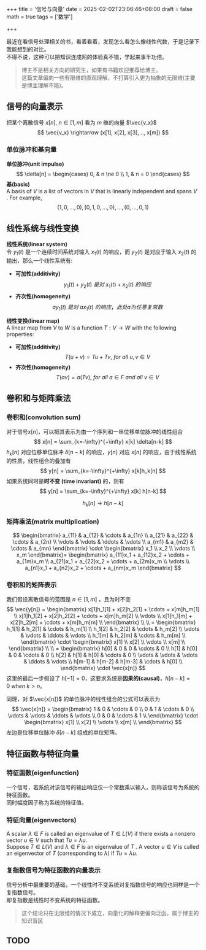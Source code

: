 +++
title = '信号与向量'
date = 2025-02-02T23:06:46+08:00
draft = false
math = true
tags = ['数学']

+++

最近在看信号处理相关的书，看着看着，发现怎么看怎么像线性代数，于是记录下我能想到的对比。  
不得不说，这种可以把知识连成网的体验真不错，学起来事半功倍。  
> 博主不是相关方向的研究生，如果有书籍欢迎推荐给博主。  
这篇文章偏向一些有限维的直观理解，不打算引入更为抽象的无限维(主要是博主理解不能)。

## 信号的向量表示

把某个离散信号 $x[n],\ n \in [1,m]$ 看为 $m$ 维的向量 $\vec{v_x}$  
$$
\vec{v_x} \rightarrow (x[1], x[2], x[3], .., x[m])
$$

### 单位脉冲和基向量
**单位脉冲(unit impulse)**  
$$
\delta[n] = 
\begin{cases} 
0, & n \ne 0 \\ 
1, & n = 0
\end{cases}
$$
**基(basis)**  
A basis of $V$ is a list of vectors in $V$ that is linearly independent and
spans $V$ . For example,
$$
(1, 0, . . . , 0), (0, 1, 0, . . . , 0), . . . , (0, . . . , 0, 1)
$$

## 线性系统与线性变换
**线性系统(linear system)**  
令 $y_1(t)$ 是一个连续时间系统对输入 $x_1(t)$ 的响应，而 $y_2(t)$ 是对应于输入 $x_2(t)$ 的输出，那么一个线性系统有:  

- **可加性(additivity)**  
$$
y_1(t) + y_2(t)\ 是对\ x_1(t) + x_2(t)\ 的响应
$$
- **齐次性(homogeneity)**  
$$
ay_1(t)\ 是对\ ax_1(t)\ 的响应，此处 a 为任意复常数
$$

**线性变换(linear map)**  
A linear map from $V$ to $W$ is a function $T : V → W$ with the following
properties:  

- **可加性(additivity)**  
$$
T (u + v) = T u + T v,\ for\ all\ u, v ∈ V 
$$
- **齐次性(homogeneity)**  
$$
T (av) = a(T v),\ for\ all\ a ∈ F\ and\ all\ v ∈ V
$$

## 卷积和与矩阵乘法
### 卷积和(convolution sum)   
对于信号$x[n]$，可以把其表示为由一个序列和一串位移单位脉冲的线性组合
$$
x[n] = \sum_{k=-\infty}^{+\infty} x[k] \delta[n-k]
$$
$h_k[n]$ 对应位移单位脉冲 $\delta[n-k]$ 的响应，$y[n]$ 对应 $x[n]$ 的响应，由于线性系统的性质，线性组合的叠加有
$$
y[n] = \sum_{k=-\infty}^{+\infty} x[k]h_k[n]
$$
如果系统同时是**时不变 (time invariant)** 的，则有
$$
y[n] = \sum_{k=-\infty}^{+\infty} x[k] h[n-k]
$$

$$
h_k[n] \rightarrow h[n-k]
$$

### 矩阵乘法(matrix multiplication)

$$
\begin{bmatrix}
a_{11} & a_{12} & \cdots & a_{1n} \\
a_{21} & a_{22} & \cdots & a_{2n} \\
\vdots & \vdots & \ddots & \vdots \\
a_{m1} & a_{m2} & \cdots & a_{mn}
\end{bmatrix}
\cdot
\begin{bmatrix}
x_1 \\
x_2 \\
\vdots \\
x_m
\end{bmatrix}=
\begin{bmatrix}
a_{11}x_1 + a_{12}x_2 + \cdots + a_{1m}x_m \\
a_{21}x_1 + a_{22}x_2 + \cdots + a_{2m}x_m \\
\vdots \\
a_{n1}x_1 + a_{n2}x_2 + \cdots + a_{nm}x_m
\end{bmatrix}
$$

### 卷积和的矩阵表示

我们假设离散信号的范围是 $n \in [1, m]$ ，且为时不变  
$$
\vec{y[n]} =
\begin{bmatrix}
x[1]h_1[1] + x[2]h_2[1] + \cdots + x[m]h_m[1] \\
x[1]h_1[2] + x[2]h_2[2] + \cdots + x[m]h_m[2] \\
\vdots \\
x[1]h_1[m] + x[2]h_2[m] + \cdots + x[m]h_m[m] \\
\end{bmatrix} \\ \\ = 
\begin{bmatrix}
h_1[1] & h_2[1] & \cdots & h_m[1] \\
h_1[2] & h_2[2] & \cdots & h_m[2] \\
\vdots & \vdots & \ddots & \vdots \\
h_1[m] & h_2[m] & \cdots & h_m[m] \\
\end{bmatrix}
\cdot
\begin{bmatrix}
x[1] \\
x[2] \\
\vdots \\
x[m] \\
\end{bmatrix} \\ \\ =
\begin{bmatrix}
h[0] & 0 & 0 & \cdots & 0 \\
h[1] & h[0] & 0 & \cdots & 0 \\
h[2] & h[1] & h[0] & \cdots & 0 \\
\vdots & \vdots & \vdots & \ddots & \vdots \\
h[m-1] & h[m-2] & h[m-3] & \cdots & h[0] \\
\end{bmatrix}
\cdot
\vec{x[n]}
$$
这里的最后一步假设了 $h[-1] = 0$，这要求系统是**因果的(causal)**，$h[n-k] = 0\ when\ k > n$。

同理，对 $\vec{x[n]}$ 的单位脉冲的线性组合的公式可以表示为
$$
\vec{x[n]} =
\begin{bmatrix}
1 & 0 & \cdots & 0 \\
0 & 1 & \cdots & 0 \\
\vdots & \vdots & \ddots & \vdots \\
0 & 0 & \cdots & 1 \\
\end{bmatrix}
\cdot
\begin{bmatrix}
x[1] \\
x[2] \\
\vdots \\
x[m] \\
\end{bmatrix}
$$
左边是位移单位脉冲 $\delta[n-k]$ 组成的单位矩阵。

## 特征函数与特征向量

### 特征函数(eigenfunction)

一个信号，若系统对该信号的输出响应仅一个常数乘以输入，则称该信号为系统的特征函数。  
同时幅度因子称为系统的特征值。

### 特征向量(eigenvectors)

A scalar $λ ∈ F$ is called an eigenvalue of $T ∈ L(V)$ if there exists a nonzero vector $u ∈ V$ such that $Tu = λu$.  
Suppose $T ∈ L(V)$ and $λ ∈ F$ is an eigenvalue of $T$ . A vector $u ∈ V$ is called an eigenvector of $T$ (corresponding to $λ$) if $Tu = λu$.

### 复指数信号为特征函数的向量表示

信号分析中最重要的基础，一个线性时不变系统对复指数信号的响应也同样是一个复指数信号。  
即复指数是线性时不变系统的特征函数。

> 这个结论只在无限维的情况下成立，向量化的解释更偏向泛函，属于博主的知识盲区

## TODO
